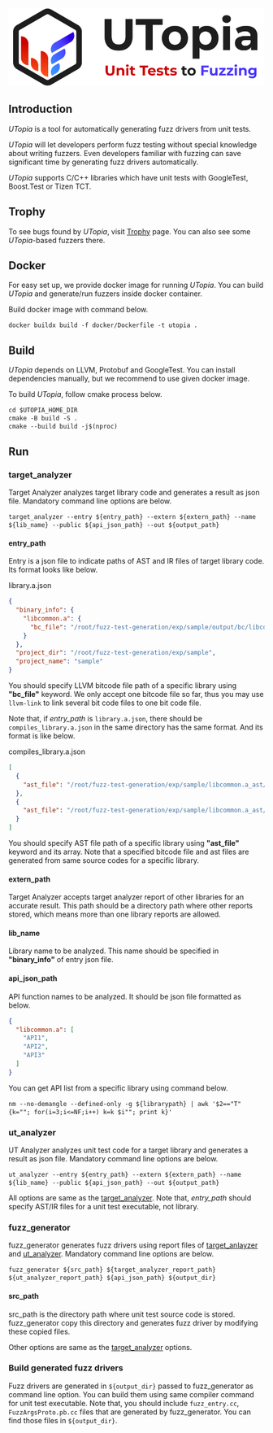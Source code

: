 <p align="center">
  <img src="res/UTopia.png">
</p>

## Introduction

*UTopia* is a tool for automatically generating fuzz drivers from unit tests.

*UTopia* will let developers perform fuzz testing without special knowledge about writing fuzzers. Even developers
familiar with fuzzing can save significant time by generating fuzz drivers automatically.

*UTopia* supports C/C++ libraries which have unit tests with GoogleTest, Boost.Test or Tizen TCT.

## Trophy

To see bugs found by *UTopia*, visit [Trophy](Trophy.md) page. You can also see some *UTopia*-based fuzzers there.

## Docker

For easy set up, we provide docker image for running *UTopia*.
You can build *UTopia* and generate/run fuzzers inside docker container.

Build docker image with command below.

```shell
docker buildx build -f docker/Dockerfile -t utopia .
```

## Build

*UTopia* depends on LLVM, Protobuf and GoogleTest. You can install dependencies manually, but we recommend to use given
docker image.

To build *UTopia*, follow cmake process below.

```shell
cd $UTOPIA_HOME_DIR
cmake -B build -S .
cmake --build build -j$(nproc)
```

## Run

### target_analyzer

Target Analyzer analyzes target library code and generates a result as json file.
Mandatory command line options are below.

```shell
target_analyzer --entry ${entry_path} --extern ${extern_path} --name ${lib_name} --public ${api_json_path} --out ${output_path}
```

#### entry_path

Entry is a json file to indicate paths of AST and IR files of target library code.
Its format looks like below.

library.a.json

```json
{
  "binary_info": {
    "libcommon.a": {
      "bc_file": "/root/fuzz-test-generation/exp/sample/output/bc/libcommon.a.bc"
    }
  },
  "project_dir": "/root/fuzz-test-generation/exp/sample",
  "project_name": "sample"
}
```

You should specify LLVM bitcode file path of a specific library using **"bc_file"** keyword.
We only accept one bitcode file so far, thus you may use `llvm-link` to link several bit code files
to one bit code file.

Note that, if *entry_path* is `library.a.json`, there should be `compiles_library.a.json` in the same directory has the
same format. And its format is like below.

compiles_library.a.json

```json
[
  {
    "ast_file": "/root/fuzz-test-generation/exp/sample/libcommon.a_ast/codec/common/src/ast1.o.ast"
  },
  {
    "ast_file": "/root/fuzz-test-generation/exp/sample/libcommon.a_ast/codec/common/src/ast2.o.ast"
  }
]
```

You should specify AST file path of a specific library using **"ast_file"** keyword and its array.
Note that a specified bitcode file and ast files are generated from same source codes for a specific library.

#### extern_path

Target Analyzer accepts target analyzer report of other libraries for an accurate result.
This path should be a directory path where other reports stored, which means more than one library reports are allowed.

#### lib_name

Library name to be analyzed. This name should be specified in **"binary_info"** of entry json file.

#### api_json_path

API function names to be analyzed. It should be json file formatted as below.

```json
{
  "libcommon.a": [
    "API1",
    "API2",
    "API3"
  ]
}
```

You can get API list from a specific library using command below.

```shell
nm --no-demangle --defined-only -g ${librarypath} | awk '$2=="T" {k=""; for(i=3;i<=NF;i++) k=k $i""; print k}'
```

### ut_analyzer

UT Analyzer analyzes unit test code for a target library and generates a result as json file.
Mandatory command line options are below.

```shell
ut_analyzer --entry ${entry_path} --extern ${extern_path} --name ${lib_name} --public ${api_json_path} --out ${output_path}
```

All options are same as the [target_analyzer](#target_analyzer).
Note that, *entry_path* should specify AST/IR files for a unit test executable, not library.

### fuzz_generator

fuzz_generator generates fuzz drivers using report files of [target_anlayzer](#target_analyzer)
and [ut_analyzer](#ut_analyzer).
Mandatory command line options are below.

```shell
fuzz_generator ${src_path} ${target_analyzer_report_path} ${ut_analyzer_report_path} ${api_json_path} ${output_dir}
```

#### src_path

src_path is the directory path where unit test source code is stored. fuzz_generator copy this directory and
generates fuzz driver by modifying these copied files.

Other options are same as the [target_analyzer](#target_analyzer) options.

### Build generated fuzz drivers

Fuzz drivers are generated in `${output_dir}` passed to fuzz_generator as command line option.
You can build them using same compiler command for unit test executable.
Note that, you should include `fuzz_entry.cc`, `FuzzArgsProto.pb.cc` files that are generated by fuzz_generator.
You can find those files in `${output_dir}`.
